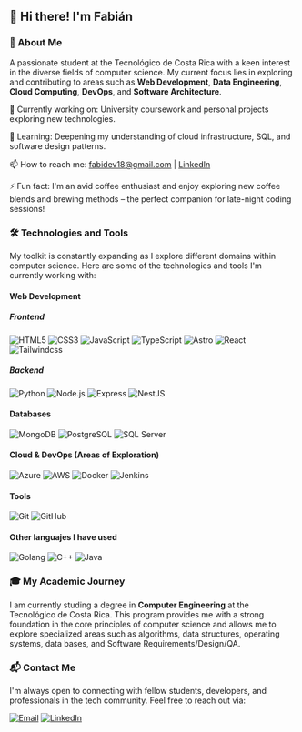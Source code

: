 ## 👋 Hi there! I'm Fabián

### 🚀 About Me
A passionate student at the Tecnológico de Costa Rica with a keen interest in the diverse fields of computer science. My current focus lies in exploring and contributing to areas such as **Web Development**, **Data Engineering**, **Cloud Computing**, **DevOps**, and **Software Architecture**.

🔭 Currently working on: University coursework and personal projects exploring new technologies.

🌱 Learning: Deepening my understanding of cloud infrastructure, SQL, and software design patterns.

📫 How to reach me: fabidev18@gmail.com | [LinkedIn](https://www.linkedin.com/in/fabian-va/)

⚡ Fun fact: I'm an avid coffee enthusiast and enjoy exploring new coffee blends and brewing methods – the perfect companion for late-night coding sessions!

### 🛠️ Technologies and Tools
My toolkit is constantly expanding as I explore different domains within computer science. Here are some of the technologies and tools I'm currently working with:

#### Web Development
##### Frontend
![HTML5](https://img.shields.io/badge/-HTML5-05122A?style=flat&logo=html5)
![CSS3](https://img.shields.io/badge/-CSS3-05122A?style=flat&logo=css3)
![JavaScript](https://img.shields.io/badge/-JavaScript-05122A?style=flat&logo=javascript)
![TypeScript](https://img.shields.io/badge/-TypeScript-05122A?style=flat&logo=typescript)
![Astro](https://img.shields.io/badge/-Astro-05122A?style=flat&logo=astro)
![React](https://img.shields.io/badge/-React-05122A?style=flat&logo=react)
![Tailwindcss](https://img.shields.io/badge/-Tailwind-05122A?style=flat&logo=tailwindcss)

##### Backend
![Python](https://img.shields.io/badge/-Python-05122A?style=flat&logo=python)
![Node.js](https://img.shields.io/badge/-Node.js-05122A?style=flat&logo=node.js)
![Express](https://img.shields.io/badge/-Express-05122A?style=flat&logo=express)
![NestJS](https://img.shields.io/badge/-NestJS-05122A?style=flat&logo=nestjs)


#### Databases
![MongoDB](https://img.shields.io/badge/-MongoDB-05122A?style=flat&logo=mongodb)
![PostgreSQL](https://img.shields.io/badge/-PostgreSQL-05122A?style=flat&logo=postgresql)
![SQL Server](https://custom-icon-badges.demolab.com/badge/SQL_Server-05122A?style-flat&logo=mssqlserver)

#### Cloud & DevOps (Areas of Exploration)
![Azure](https://custom-icon-badges.demolab.com/badge/Microsoft%20Azure-05122A?style-flat&logo=msazure)
![AWS](https://img.shields.io/badge/-AWS-05122A?style=flat&logo=amazon-web-services)
![Docker](https://img.shields.io/badge/-Docker-05122A?style=flat&logo=docker)
![Jenkins](https://img.shields.io/badge/-Jenkins-05122A?style=flat&logo=jenkins)

#### Tools
![Git](https://img.shields.io/badge/-Git-05122A?style=flat&logo=git)
![GitHub](https://img.shields.io/badge/-GitHub-05122A?style=flat&logo=github)

#### Other languajes I have used
![Golang](https://img.shields.io/badge/-Golang-05122A?style=flat&logo=golang)
![C++](https://img.shields.io/badge/-C++-05122A?style=flat&logo=c++)
![Java](https://img.shields.io/badge/-Java-05122A?style=flat&logo=java)

### 🎓 My Academic Journey
I am currently studing a degree in **Computer Engineering** at the Tecnológico de Costa Rica. This program provides me with a strong foundation in the core principles of computer science and allows me to explore specialized areas such as algorithms, data structures, operating systems, data bases, and Software Requirements/Design/QA.

### 📬 Contact Me
I'm always open to connecting with fellow students, developers, and professionals in the tech community. Feel free to reach out via:

[![Email](https://img.shields.io/badge/Email-EA4335?style=flat&logo=gmail&logoColor=white)](mailto:fabidev18@gmail.com)
[![LinkedIn](https://img.shields.io/badge/LinkedIn-0077B5?style=flat&logo=linkedin&logoColor=white)](https://www.linkedin.com/in/fabian-va/)

<!--
### 📈 GitHub Stats
#### 📂 Featured Projects
Highlight projects that showcase your interest in the areas you've mentioned (Web Dev, Data Engineering, Cloud, DevOps, Software Architecture).

Project Title
A brief description of the project, emphasizing the relevant technologies and concepts explored. Technologies used: [Technology 1], [Technology 2], [Technology 3].

### 📝 Blog and Articles
If you write about your learning journey or projects in these areas, link them here.

Article Title - A brief description of the article.
-->

<!--
💡 Inspiration
"Your favorite quote or motto here."
-->
